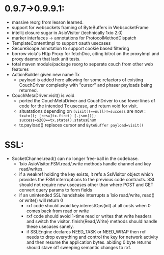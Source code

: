 

0.9.7->0.9.9.1:
===

* massive reorg from lesson learned. 
* support for websockets framing of ByteBuffers in WebsocketFrame
* intellij closure sugar in AsioVisitor (technically 1xio 2.0)
* marker interfaces -> annotations for ProtocolMethodDispatch
* TemplateContentImpl to support oauth usecases
* SecureScope annotation to support cookie based filtering
* borrow viola's Http Proxy for fetchDoc, citing bitrot on the proxyImpl and proxy daemon that lack unit tests.
* total maven module/package reorg to seperate couch from other web features 
* ActionBuilder given new name Tx
    * payload is added here allowing for some refactors of existing CouchDriver complexity with "cursor" and phaser 
    payloads being returned.
* CouchMetaDriver.visit() is void.
    * ported the CouchMetaDriver and CouchDriver to use fewer lines of code for the intended Tx usecase, and return 
    void for visit.
    * situatations depending on 
` (visit()==null)!=success ` are now : ` tx=to(); [res=]tx.fire() [.json()]; success=$200==tx.state().statusEnum`
    *   tx.payload() replaces cursor and `ByteBuffer payload=visit()` 

SSL:
===

 * SocketChannel.read() can no longer free-ball in the codebase.  
    * 1xio AsioVisitor.FSM.read/.write methods handle channel and key read/writes.   
    * if a weakref holding the key exists, it refs a SslVisitor object which provides the FSM interruptions to the 
    previous code contracts. SSL should not require new usecases other than where POST and GET convert query params to form fields 
    * if an unintended SSL handshake interrupts a 1xio read/write, read() or write() will 
    return 0
        * rxf code should avoid key.interestOps(int) at all costs when 0 comes back from read or write
        * rxf code should avoid 1-time read or writes that write headers and switch the visitor.  finish{Read,Write} 
        methods should handle these usecases sanely. 
        * if SSLEngine declares NEED_TASK or NEED_WRAP then rxf needs to 
        drop everything and control the key for network activity and then resume the application bytes.  abiding 0 byte 
        returns should stave off sweeping semantic changes to rxf.
        
        